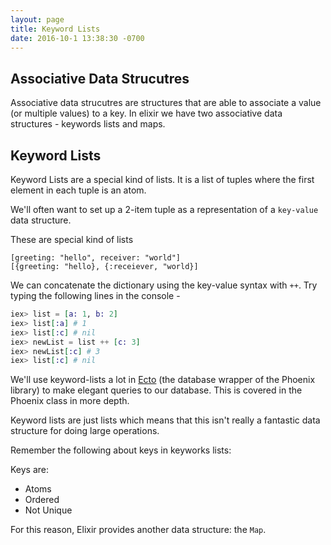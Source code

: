 ```yaml
---
layout: page
title: Keyword Lists
date: 2016-10-1 13:38:30 -0700
---
```


## Associative Data Strucutres

Associative data strucutres are structures that are able to associate a value (or multiple values) to a key. In elixir we have two associative data structures - keywords lists and maps.

## Keyword Lists

Keyword Lists are a special kind of lists. It is a list of tuples where the first element in each tuple is an atom.

We'll often want to set up a 2-item tuple as a representation of a `key-value` data structure.

These are special kind of lists

```
[greeting: "hello", receiver: "world"]
[{greeting: "hello}, {:receiever, "world}]
```

We can concatenate the dictionary using the key-value syntax with `++`.
Try typing the following lines in the console -

```elixir
iex> list = [a: 1, b: 2]
iex> list[:a] # 1
iex> list[:c] # nil
iex> newList = list ++ [c: 3]
iex> newList[:c] # 3
iex> list[:c] # nil
```

We'll use keyword-lists a lot in [Ecto](https://github.com/elixir-ecto/ecto) (the database wrapper of the Phoenix library) to make elegant queries to our database. This is covered in the Phoenix class in more depth.

Keyword lists are just lists which means that this isn't really a fantastic data structure for doing large operations.

Remember the following about keys in keyworks lists:

Keys are:
  * Atoms
  * Ordered
  * Not Unique

For this reason, Elixir provides another data structure: the `Map`.
